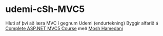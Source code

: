 # udemi-cSh-MVC5
Hluti af því að læra MVC í gegnum Udemi (endurtekning)
Byggir alfarið á [Complete ASP.NET MVC5 Course](https://www.udemy.com/course/the-complete-aspnet-mvc-5-course/) með [Mosh Hamedani](https://codewithmosh.com/)

